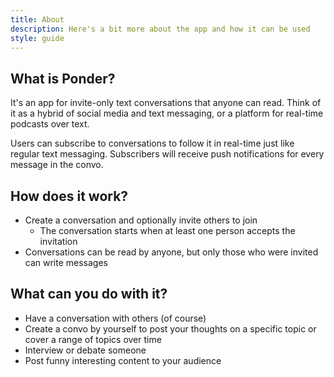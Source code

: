```yaml
---
title: About
description: Here's a bit more about the app and how it can be used
style: guide
---
```


## What is Ponder?
It's an app for invite-only text conversations that anyone can read. Think of it as a hybrid of
social media and text messaging, or a platform for real-time podcasts over text.

Users can subscribe to conversations to follow it in real-time just like regular text messaging.
Subscribers will receive push notifications for every message in the convo.

## How does it work?
* Create a conversation and optionally invite others to join
  * The conversation starts when at least one person accepts the invitation
* Conversations can be read by anyone, but only those who were invited can write messages

## What can you do with it?
* Have a conversation with others (of course)
* Create a convo by yourself to post your thoughts on a specific topic or cover a range of topics over time
* Interview or debate someone
* Post funny interesting content to your audience
